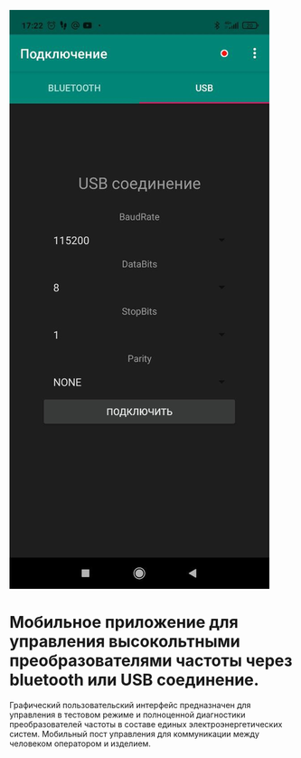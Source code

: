 ![PROJECT_PHOTO](https://github.com/StanislavSokolov/SET12MA/blob/main/scr_01.jpg)
# Мобильное приложение для управления высокольтными преобразователями частоты через bluetooth или USB соединение.

Графический пользовательский интерфейс предназначен для управления в тестовом режиме и полноценной диагностики преобразователей частоты в составе единых электроэнергетических систем. Мобильный пост управления для коммуникации между человеком оператором и изделием.
